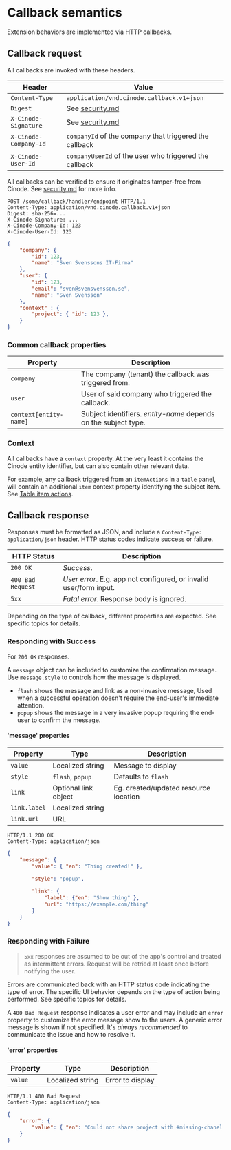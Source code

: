 # Callback semantics

Extension behaviors are implemented via HTTP callbacks.

## Callback request

All callbacks are invoked with these headers.

| Header                | Value                                                     |
| --------------------- | ----------------------------------------------------------|
| `Content-Type`        | `application/vnd.cinode.callback.v1+json`                 |
| `Digest`              | See [security.md](./security.md)                          |
| `X-Cinode-Signature`  | See [security.md](./security.md)                          |
| `X-Cinode-Company-Id` | `companyId` of the company that triggered the callback    |
| `X-Cinode-User-Id`    | `companyUserId` of the user who triggered the callback    |

All callbacks can be verified to ensure it originates tamper-free from Cinode. See [security.md](./security.md) for more info.

```http
POST /some/callback/handler/endpoint HTTP/1.1
Content-Type: application/vnd.cinode.callback.v1+json
Digest: sha-256=...
X-Cinode-Signature: ...
X-Cinode-Company-Id: 123
X-Cinode-User-Id: 123
```
```json
{
    "company": {
        "id": 123,
        "name": "Sven Svenssons IT-Firma"
    },
    "user": {
        "id": 123,
        "email": "sven@svensvensson.se",
        "name": "Sven Svensson"
    },
    "context" : {
        "project": { "id": 123 },
    }
}
```

### Common callback properties

| Property               | Description                                                     |
| ---------------------- | --------------------------------------------------------------- |
| `company`              | The company (tenant) the callback was triggered from.           |
| `user`                 | User of said company who triggered the callback.                |
| `context[entity-name]` | Subject identifiers. *entity-name* depends on the subject type. |

### Context

All callbacks have a `context` property. At the very least it contains the Cinode entity identifier, but can also contain other relevant data.

For example, any callback triggered from an `itemActions` in a `table` panel, will contain an additional `item` context property identifying the subject item. See [Table item actions](./configuration.md#table-item-actions).

## Callback response

Responses must be formatted as JSON, and include a `Content-Type: application/json` header. HTTP status codes indicate success or failure.

| HTTP Status       | Description                                                        |
| ----------------- | ------------------------------------------------------------------ |
| `200 OK`          | *Success*.                                                         |
| `400 Bad Request` | *User error*. E.g. app not configured, or invalid user/form input. |
| `5xx`             | *Fatal error*. Response body is ignored.                           |

Depending on the type of callback, different properties are expected. See specific topics for details.

### Responding with Success

For `200 OK` responses.

A `message` object can be included to customize the confirmation message. Use `message.style` to controls how the message is displayed.

- `flash` shows the message and link as a non-invasive message, Used when a successful operation doesn't require the end-user's immediate attention. 
- `popup` shows the message in a very invasive popup requiring the end-user to confirm the message.

#### 'message' properties

| Property     | Type                 | Description                           |
| ------------ | -------------------- | ------------------------------------- |
| `value`      | Localized string     | Message to display                    |
| `style`      | `flash`, `popup`     | Defaults to `flash`                   |
| `link`       | Optional link object | Eg. created/updated resource location |
| `link.label` | Localized string     |                                       |
| `link.url`   | URL                  |                                       |

```http
HTTP/1.1 200 OK
Content-Type: application/json
```
```json
{
    "message": {
        "value": { "en": "Thing created!" },
        
        "style": "popup",

        "link": { 
            "label": {"en": "Show thing" },
            "url": "https://example.com/thing"
        }
    }
}
```

### Responding with Failure

> `5xx` responses are assumed to be out of the app's control and treated as intermittent errors. 
> Request will be retried at least once before notifying the user.

Errors are communicated back with an HTTP status code indicating the type of error. The specific UI behavior depends on the type of action being performed. See specific topics for details.

A `400 Bad Request` response indicates a user error and may include an `error` property to customize the error message show to the users. A generic error message is shown if not specified. It's *always recommended* to communicate the issue and how to resolve it.

#### 'error' properties

| Property | Type             | Description      |
| -------- | ---------------- | ---------------- |
| `value`  | Localized string | Error to display |


```http
HTTP/1.1 400 Bad Request
Content-Type: application/json
```

```json
{
    "error": {
        "value": { "en": "Could not share project with #missing-chanel - Channel was not found." }
    }
}
```
